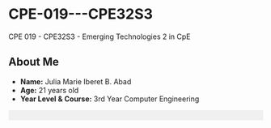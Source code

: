 # CPE-019---CPE32S3
CPE 019 - CPE32S3 - Emerging Technologies 2 in CpE

## About Me
- **Name:** Julia Marie Iberet B. Abad
- **Age:** 21 years old
- **Year Level & Course:** 3rd Year Computer Engineering

<div style="background-color: #f0f0f0; padding: 10px;">

